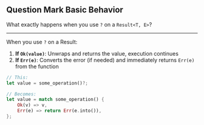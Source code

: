 ## Question Mark Basic Behavior

What exactly happens when you use `?` on a `Result<T, E>`?

---

When you use `?` on a Result:

1. **If `Ok(value)`**: Unwraps and returns the value, execution continues
2. **If `Err(e)`**: Converts the error (if needed) and immediately returns `Err(e)` from the function

```rust
// This:
let value = some_operation()?;

// Becomes:
let value = match some_operation() {
    Ok(v) => v,
    Err(e) => return Err(e.into()),
};
```

